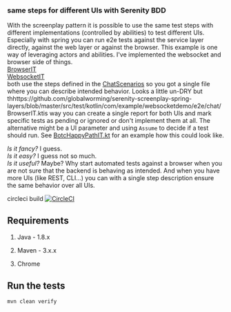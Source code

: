 ### same steps for different UIs with Serenity BDD

With the screenplay pattern it is possible to use the same test steps with different implementations (controlled by abilities) to test different UIs. Especially with spring you can run e2e tests against the service layer directly, against the web layer or against the browser.
This example is one way of leveraging actors and abilities.
I've implemented the websocket and browser side of things.  
[BrowserIT](https://github.com/globalworming/serenity-screenplay-spring-layers/blob/master/src/test/kotlin/com/example/websocketdemo/e2e/chat/BrowserIT.kt)  
[WebsocketIT](https://github.com/globalworming/serenity-screenplay-spring-layers/blob/master/src/test/kotlin/com/example/websocketdemo/e2e/chat/WebsocketIT.kt)  
both use the steps defined in the [ChatScenarios](https://github.com/globalworming/serenity-screenplay-spring-layers/blob/master/src/test/kotlin/com/example/websocketdemo/ChatScenarios.kt) so you got a single file where you can describe intended behavior. Looks a little un-DRY but thhttps://github.com/globalworming/serenity-screenplay-spring-layers/blob/master/src/test/kotlin/com/example/websocketdemo/e2e/chat/BrowserIT.ktis way you can create a single report for both UIs and mark specific tests as pending or ignored or don't implement them at all. The alternative might be a UI parameter and using `Assume` to decide if a test should run. See [BotcHappyPathIT.kt](https://github.com/globalworming/botc-e2e/blob/v0.1.1/src/test/kotlin/com/headissue/botc_unofficial/e2e/test/happy/BotcHappyPathIT.kt) for an example how this could look like.

_Is it fancy?_ I guess.  
_Is it easy?_ I guess not so much.   
_Is it useful?_ Maybe? Why start automated tests against a browser when you are not sure that the backend is behaving as intended. And when you have more UIs (like REST, CLI...) you can with a single step description ensure the same behavior over all UIs.


circleci build [![CircleCI](https://circleci.com/gh/globalworming/serenity-screenplay-spring-layers/tree/master.svg?style=svg)](https://circleci.com/gh/globalworming/serenity-screenplay-spring-layers/tree/master)

## Requirements

1. Java - 1.8.x

2. Maven - 3.x.x

3. Chrome


## Run the tests

```bash
mvn clean verify
```
